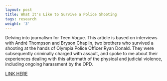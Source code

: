 ```yaml
---
layout: post
title: What It's Like to Survive a Police Shooting
tags: research
weight: '3'
---
```

Delving into journalism for Teen Vogue. This article is based on interviews with André Thompson and Bryson Chaplin, two brothers who survived a shooting at the hands of Olympia Police Officer Ryan Donald. They were subsequently criminally charged with assault, and spoke to me about their experiences dealing with this aftermath of the physical and judicial violence, including ongoing harassment by the OPD. 

[LINK HERE](https://www.teenvogue.com/story/andre-thompson-and-bryson-chaplin-explain-how-it-feels-to-survive-a-police-shooting)
